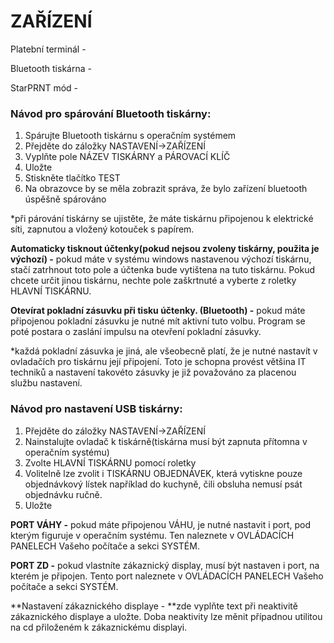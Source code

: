 # ZAŘÍZENÍ

Platební terminál -

Bluetooth tiskárna -

StarPRNT mód -

### Návod pro spárování Bluetooth tiskárny:

1. Spárujte Bluetooth tiskárnu s operačním systémem
2. Přejděte do záložky NASTAVENÍ-&gt;ZAŘÍZENÍ
3. Vyplňte pole NÁZEV TISKÁRNY  a PÁROVACÍ KLÍČ
4. Uložte
5. Stiskněte tlačítko TEST
6. Na obrazovce by se měla zobrazit správa, že bylo zařízení bluetooth úspěšně spárováno

\*při párování tiskárny se ujistěte, že máte tiskárnu připojenou k elektrické síti, zapnutou a vložený kotouček s papírem.

**Automaticky tisknout účtenky\(pokud nejsou zvoleny tiskárny, použita je výchozí\) -** pokud máte v systému windows nastavenou výchozí tiskárnu, stačí zatrhnout toto pole a účtenka bude vytištena na tuto tiskárnu. Pokud chcete určit jinou tiskárnu, nechte pole zaškrtnuté a vyberte z roletky HLAVNÍ TISKÁRNU.

**Otevírat pokladní zásuvku při tisku účtenky. \(Bluetooth\) -** pokud máte připojenou pokladní zásuvku je nutné mít aktivní tuto volbu. Program se poté postara o zaslání impulsu na otevření pokladní zásuvky.

\*každá pokladní zásuvka je jiná, ale všeobecně platí, že je nutné nastavít v ovladačích pro tiskárnu její připojení. Toto je schopna provést většina IT techniků a nastavení takovéto zásuvky je již považováno za placenou službu nastavení.

### Návod pro nastavení USB tiskárny:

1. Přejděte do záložky NASTAVENÍ-&gt;ZAŘÍZENÍ
2. Nainstalujte ovladač k tiskárně\(tiskárna musí být zapnuta přítomna v operačním systému\)
3. Zvolte HLAVNÍ TISKÁRNU pomocí roletky
4. Volitelně lze zvolit i TISKÁRNU OBJEDNÁVEK, která vytiskne pouze objednávkový lístek například do kuchyně, čili obsluha nemusí psát objednávku ručně.
5. Uložte

**PORT VÁHY -** pokud máte připojenou VÁHU, je nutné nastavit i port, pod kterým figuruje v operačním systému. Ten naleznete v OVLÁDACÍCH PANELECH Vašeho počítače a sekci SYSTÉM.

**PORT ZD -** pokud vlastníte zákaznický display, musí být nastaven i port, na kterém je připojen. Tento port naleznete v OVLÁDACÍCH PANELECH Vašeho počítače a sekci SYSTÉM.

**Nastavení zákaznického displaye - **zde vyplňte text při neaktivitě zákaznického displaye a uložte. Doba neaktivity lze měnit případnou utilitou na cd přiloženém k zákaznickému displayi.



